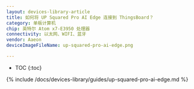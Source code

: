 ```yaml
---
layout: devices-library-article
title: 如何将 UP Squared Pro AI Edge 连接到 ThingsBoard？
category: 单板计算机
chip: 英特尔 Atom x7-E3950 处理器
connectivity: 以太网、WIFI、蓝牙
vendor: Aaeon
deviceImageFileName: up-squared-pro-ai-edge.png

---
```



* TOC
{:toc}

{% include /docs/devices-library/guides/up-squared-pro-ai-edge.md %}
